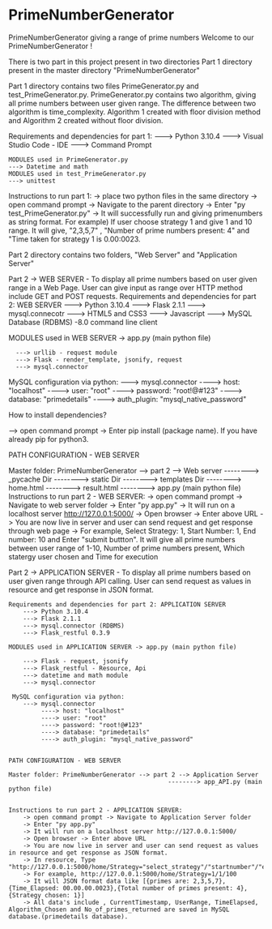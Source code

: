 # PrimeNumberGenerator
PrimeNumberGenerator giving a range of prime numbers 
Welcome to our PrimeNumberGenerator !

There is two part in this project present in two directories
Part 1 directory present in the master directory "PrimeNumberGenerator"

Part 1 directory contains two files PrimeGenerator.py and test_PrimeGenerator.py. PrimeGenerator.py contains two algorithm, giving all prime numbers between user given range.
The difference between two algorithm is time_complexity. Algorithm 1 created with floor division method and Algorithm 2 created without floor division.

Requirements and dependencies for part 1:
    ---> Python 3.10.4
    ---> Visual Studio Code - IDE
    ---> Command Prompt
    
    MODULES used in PrimeGenerator.py
    ---> Datetime and math
    MODULES used in test_PrimeGenerator.py
    ---> unittest
    
Instructions to run part 1:
    -> place two python files in the same directory
    -> open command prompt -> Navigate to the parent directory -> Enter "py test_PrimeGenerator.py"
    -> It will successfully run and giving primenumbers as string format. For example) If user choose strategy 1 and give 1 and 10 range. It will give, "2,3,5,7" , "Number of prime numbers present: 4" and "Time taken for strategy 1 is 0.00:0023.
    
    
Part 2 directory contains two folders, "Web Server" and "Application Server"

Part 2 -> WEB SERVER - To display all prime numbers based on user given range in a Web Page. User can give input as range over HTTP method include GET and POST requests.
  Requirements and dependencies for part 2: WEB SERVER
      ---> Python 3.10.4
      ---> Flask 2.1.1
      ---> mysql.connecotr
      ---> HTML5 and CSS3
      ---> Javascript
      ---> MySQL Database (RDBMS) -8.0 command line client
      
   MODULES used in WEB SERVER -> app.py (main python file)
   
      ---> urllib - request module
      ---> Flask - render_template, jsonify, request
      ---> mysql.connector
    
   MySQL configuration via python:
      ---> mysql.connector
           ----> host: "localhost"
           ----> user: "root"
           ----> password: "root!@#123"
           ----> database: "primedetails"
           ----> auth_plugin: "mysql_native_password"
   
   How to install dependencies?
   
   --> open command prompt -> Enter pip install (package name). If you have already pip for python3.
   
   PATH CONFIGURATION - WEB SERVER
   
   Master folder: PrimeNumberGenerator --> part 2 --> Web server
                                                --------> _pycache Dir
                                                --------> static Dir
                                                --------> templates Dir
                                                          --------> home.html
                                                          --------> result.html
                                                --------> app.py (main python file)
   Instructions to run part 2 - WEB SERVER:
        -> open command prompt -> Navigate to web server folder
        -> Enter "py app.py"
        -> It will run on a localhost server http://127.0.0.1:5000/
        -> Open browser -> Enter above URL
        -> You are now live in server and user can send request and get response through web page
        -> For example, Select Strategy: 1, Start Number: 1, End number: 10 and Enter "submit buttton". It will give all prime numbers between user range of 1-10, Number of prime numbers present, Which statergy user chosen and Time for execution
        
     
  Part 2 -> APPLICATION SERVER - To display all prime numbers based on user given range through API calling. User can send request as values in resource and get response in JSON format.
  
    Requirements and dependencies for part 2: APPLICATION SERVER
        ---> Python 3.10.4
        ---> Flask 2.1.1
        ---> mysql.connector (RDBMS)
        ---> Flask_restful 0.3.9
       
    MODULES used in APPLICATION SERVER -> app.py (main python file)
    
        ---> Flask - request, jsonify
        ---> Flask_restful - Resource, Api
        ---> datetime and math module
        ---> mysql.connector
     
     MySQL configuration via python:
        ---> mysql.connector
             ----> host: "localhost"
             ----> user: "root"
             ----> password: "root!@#123"
             ----> database: "primedetails"
             ----> auth_plugin: "mysql_native_password"
   
   
    PATH CONFIGURATION - WEB SERVER
   
    Master folder: PrimeNumberGenerator --> part 2 --> Application Server
                                                --------> app_API.py (main python file)
                                                
   
    Instructions to run part 2 - APPLICATION SERVER:
        -> open command prompt -> Navigate to Application Server folder
        -> Enter "py app.py"
        -> It will run on a localhost server http://127.0.0.1:5000/
        -> Open browser -> Enter above URL
        -> You are now live in server and user can send request as values in resource and get response as JSON format.
        -> In resource, Type "http://127.0.0.1:5000/home/Strategy="select_strategy"/"startnumber"/"endnumber"
        -> For example, http://127.0.0.1:5000/home/Strategy=1/1/100
        -> It will JSON format data like [{primes are: 2,3,5,7},{Time_Elapsed: 00.00.00.0023},{Total number of primes present: 4},{Strategy chosen: 1}]
        -> All data's include , CurrentTimestamp, UserRange, TimeElapsed, Algorithm_Chosen and No_of_primes_returned are saved in MySQL database.(primedetails database).
        
   
   
   
   
   
   
   
   
